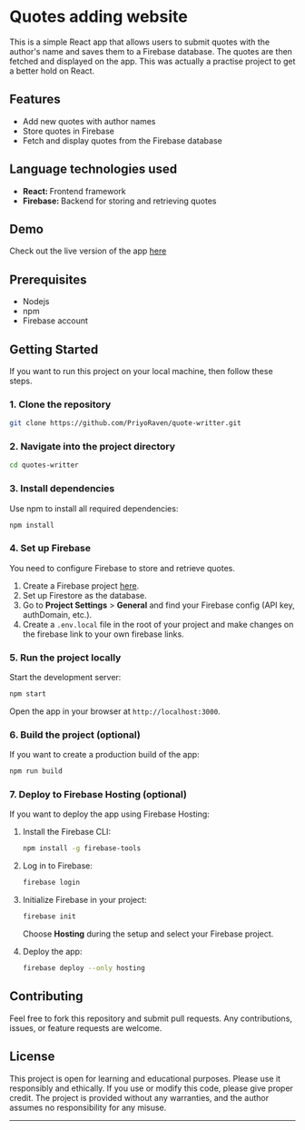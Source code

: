 # Quotes adding website

This is a simple React app that allows users to submit quotes with the author's name and saves them to a Firebase database. The quotes are then fetched and displayed on the app. This was actually a practise project to get a better hold on React.

## Features

- Add new quotes with author names <br/>
- Store quotes in Firebase <br/>
- Fetch and display quotes from the Firebase database <br/>

## Language technologies used

- <strong>React: </strong>Frontend framework
- <strong>Firebase: </strong>Backend for storing and retrieving quotes

## Demo

Check out the live version of the app [here](https://react-practice-b18a1.web.app/quotes)

## Prerequisites

- Nodejs
- npm
- Firebase account

## Getting Started

If you want to run this project on your local machine, then follow these steps.

### 1. Clone the repository

```bash
git clone https://github.com/PriyoRaven/quote-writter.git

```

### 2. Navigate into the project directory

```bash
cd quotes-writter
```

### 3. Install dependencies

Use npm to install all required dependencies:

```bash
npm install
```

### 4. Set up Firebase

You need to configure Firebase to store and retrieve quotes.

1. Create a Firebase project [here](https://console.firebase.google.com/).
2. Set up Firestore as the database.
3. Go to **Project Settings** > **General** and find your Firebase config (API key, authDomain, etc.).
4. Create a `.env.local` file in the root of your project and make changes on the firebase link to your own firebase links.

### 5. Run the project locally

Start the development server:

```bash
npm start
```

Open the app in your browser at `http://localhost:3000`.

### 6. Build the project (optional)

If you want to create a production build of the app:

```bash
npm run build
```

### 7. Deploy to Firebase Hosting (optional)

If you want to deploy the app using Firebase Hosting:

1. Install the Firebase CLI:

   ```bash
   npm install -g firebase-tools
   ```

2. Log in to Firebase:

   ```bash
   firebase login
   ```

3. Initialize Firebase in your project:

   ```bash
   firebase init
   ```

   Choose **Hosting** during the setup and select your Firebase project.

4. Deploy the app:

   ```bash
   firebase deploy --only hosting
   ```

## Contributing

Feel free to fork this repository and submit pull requests. Any contributions, issues, or feature requests are welcome.

## License

This project is open for learning and educational purposes. Please use it responsibly and ethically. If you use or modify this code, please give proper credit. The project is provided without any warranties, and the author assumes no responsibility for any misuse.

---
